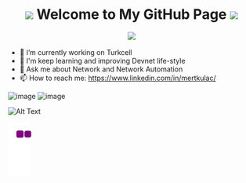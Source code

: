 <h1 align="center">
  <img src="https://cdn.iconscout.com/icon/free/png-256/code-280-460136.png" width="22">
  Welcome to My GitHub Page
  <img src="https://cdn.iconscout.com/icon/free/png-256/code-280-460136.png" width="22">
</h1>

<p align="center">
  <img src="https://readme-typing-svg.herokuapp.com/?lines=I+am+Mert+Kulac; Network+Automation+Engineer&font=Fira%20Code&center=true&width=440&height=45&color=f75c7e&vCenter=true&size=30">
</p>

- 🔭 I’m currently working on Turkcell
- 🌱 I'm keep learning and improving Devnet life-style
- 💬 Ask me about Network and Network Automation
- 📫 How to reach me: https://www.linkedin.com/in/mertkulac/

 ![image](https://user-images.githubusercontent.com/96883175/154637725-e48e3ccf-49d5-4624-9c38-f005952e2c62.png) ![image](https://user-images.githubusercontent.com/96883175/154644792-9d27387c-ae5f-4465-9b23-ebc42b6519b9.png)

![Alt Text](https://68.media.tumblr.com/fe195e9db7b66a729194a43370a21795/tumblr_oja6h1f90C1rzss56o1_500.gif)

![snake gif](https://github.com/MertKulac/MertKulac/blob/output/github-contribution-grid-snake.gif)

